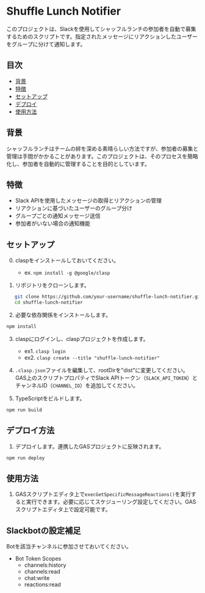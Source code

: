 # Shuffle Lunch Notifier

このプロジェクトは、Slackを使用してシャッフルランチの参加者を自動で募集するためのスクリプトです。指定されたメッセージにリアクションしたユーザーをグループに分けて通知します。

## 目次
- [背景](#背景)
- [特徴](#特徴)
- [セットアップ](#セットアップ)
- [デプロイ](#デプロイ方法)
- [使用方法](#使用方法)

## 背景

シャッフルランチはチームの絆を深める素晴らしい方法ですが、参加者の募集と管理は手間がかかることがあります。このプロジェクトは、そのプロセスを簡略化し、参加者を自動的に管理することを目的としています。

## 特徴

- Slack APIを使用したメッセージの取得とリアクションの管理
- リアクションに基づいたユーザーのグループ分け
- グループごとの通知メッセージ送信
- 参加者がいない場合の通知機能

## セットアップ

0. claspをインストールしておいてください。
   - ex. `npm install -g @google/clasp`

1. リポジトリをクローンします。
```bash
   git clone https://github.com/your-username/shuffle-lunch-notifier.git
   cd shuffle-lunch-notifier
```
2. 必要な依存関係をインストールします。
```bash
npm install
```
3. claspにログインし、claspプロジェクトを作成します。
   - ex1. `clasp login`
   - ex2. `clasp create --title "shuffle-lunch-notifier"`

4. `.clasp.json`ファイルを編集して、rootDirを"dist"に変更してください。GAS上のスクリプトプロパティでSlack APIトークン（`SLACK_API_TOKEN`）とチャンネルID（`CHANNEL_ID`）を追加してください。

5. TypeScriptをビルドします。

```bash
npm run build
```

## デプロイ方法

1. デプロイします。連携したGASプロジェクトに反映されます。
```bash
npm run deploy
```

## 使用方法

1. GASスクリプトエディタ上で`execGetSpecificMessageReactions()`を実行すると実行できます。必要に応じてスケジューリング設定してください。GASスクリプトエディタ上で設定可能です。

## Slackbotの設定補足
Botを該当チャンネルに参加させておいてください。
* Bot Token Scopes
    * channels:history
    * channels:read
    * chat:write
    * reactions:read
